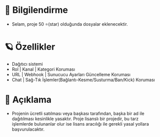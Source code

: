 # 🎄 Bilgilendirme 

- Selam, proje 50 ⭐️(star) olduğunda dosyalar eklenecektir.

# 🪐 Özellikler 

- Dağıtıcı sistemi
- Rol | Kanal | Kategori Koruması
- URL | Webhook | Sunucucu Ayarları Güncelleme Koruması
- Chat | Sağ-Tık İşlemler(Bağlantı-Kesme/Susturma/Ban/Kick) Koruması

# 🍭 Açıklama

- Projenin ücretli satılması veya başkası tarafından, başka bir ad ile dağıtılması kesinlikle yasaktır. Proje lisanslı bir projedir, bu tarz işlemlerde bulunanlar olur ise lisans aracılığı ile gerekli yasal yollara başvurulacaktır.

